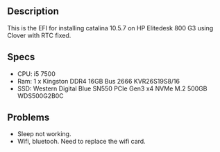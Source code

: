 ## Description

This is the EFI for installing catalina 10.5.7 on HP Elitedesk 800 G3 using Clover with RTC fixed.

## Specs

- CPU: i5 7500
- Ram: 1 x Kingston DDR4 16GB Bus 2666 KVR26S19S8/16
- SSD: Western Digital Blue SN550 PCIe Gen3 x4 NVMe M.2 500GB WDS500G2B0C

## Problems

- Sleep not working.
- Wifi, bluetooh. Need to replace the wifi card.
